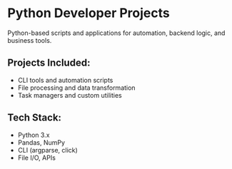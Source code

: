 # Python Developer Projects

Python-based scripts and applications for automation, backend logic, and business tools.

## Projects Included:
- CLI tools and automation scripts
- File processing and data transformation
- Task managers and custom utilities

## Tech Stack:
- Python 3.x
- Pandas, NumPy
- CLI (argparse, click)
- File I/O, APIs
